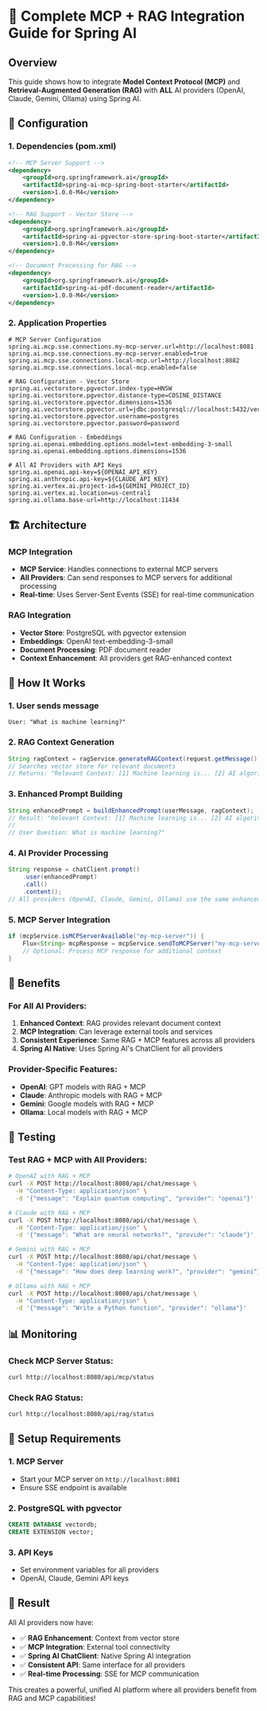 # 🚀 Complete MCP + RAG Integration Guide for Spring AI

## Overview
This guide shows how to integrate **Model Context Protocol (MCP)** and **Retrieval-Augmented Generation (RAG)** with **ALL** AI providers (OpenAI, Claude, Gemini, Ollama) using Spring AI.

## 🔧 Configuration

### 1. Dependencies (pom.xml)
```xml
<!-- MCP Server Support -->
<dependency>
    <groupId>org.springframework.ai</groupId>
    <artifactId>spring-ai-mcp-spring-boot-starter</artifactId>
    <version>1.0.0-M4</version>
</dependency>

<!-- RAG Support - Vector Store -->
<dependency>
    <groupId>org.springframework.ai</groupId>
    <artifactId>spring-ai-pgvector-store-spring-boot-starter</artifactId>
    <version>1.0.0-M4</version>
</dependency>

<!-- Document Processing for RAG -->
<dependency>
    <groupId>org.springframework.ai</groupId>
    <artifactId>spring-ai-pdf-document-reader</artifactId>
    <version>1.0.0-M4</version>
</dependency>
```

### 2. Application Properties
```properties
# MCP Server Configuration
spring.ai.mcp.sse.connections.my-mcp-server.url=http://localhost:8081
spring.ai.mcp.sse.connections.my-mcp-server.enabled=true
spring.ai.mcp.sse.connections.local-mcp.url=http://localhost:8082
spring.ai.mcp.sse.connections.local-mcp.enabled=false

# RAG Configuration - Vector Store
spring.ai.vectorstore.pgvector.index-type=HNSW
spring.ai.vectorstore.pgvector.distance-type=COSINE_DISTANCE
spring.ai.vectorstore.pgvector.dimensions=1536
spring.ai.vectorstore.pgvector.url=jdbc:postgresql://localhost:5432/vectordb
spring.ai.vectorstore.pgvector.username=postgres
spring.ai.vectorstore.pgvector.password=password

# RAG Configuration - Embeddings
spring.ai.openai.embedding.options.model=text-embedding-3-small
spring.ai.openai.embedding.options.dimensions=1536

# All AI Providers with API Keys
spring.ai.openai.api-key=${OPENAI_API_KEY}
spring.ai.anthropic.api-key=${CLAUDE_API_KEY}
spring.ai.vertex.ai.project-id=${GEMINI_PROJECT_ID}
spring.ai.vertex.ai.location=us-central1
spring.ai.ollama.base-url=http://localhost:11434
```

## 🏗️ Architecture

### MCP Integration
- **MCP Service**: Handles connections to external MCP servers
- **All Providers**: Can send responses to MCP servers for additional processing
- **Real-time**: Uses Server-Sent Events (SSE) for real-time communication

### RAG Integration
- **Vector Store**: PostgreSQL with pgvector extension
- **Embeddings**: OpenAI text-embedding-3-small
- **Document Processing**: PDF document reader
- **Context Enhancement**: All providers get RAG-enhanced context

## 🔄 How It Works

### 1. User sends message
```
User: "What is machine learning?"
```

### 2. RAG Context Generation
```java
String ragContext = ragService.generateRAGContext(request.getMessage());
// Searches vector store for relevant documents
// Returns: "Relevant Context: [1] Machine learning is... [2] AI algorithms..."
```

### 3. Enhanced Prompt Building
```java
String enhancedPrompt = buildEnhancedPrompt(userMessage, ragContext);
// Result: "Relevant Context: [1] Machine learning is... [2] AI algorithms...
// 
// User Question: What is machine learning?"
```

### 4. AI Provider Processing
```java
String response = chatClient.prompt()
    .user(enhancedPrompt)
    .call()
    .content();
// All providers (OpenAI, Claude, Gemini, Ollama) use the same enhanced prompt
```

### 5. MCP Server Integration
```java
if (mcpService.isMCPServerAvailable("my-mcp-server")) {
    Flux<String> mcpResponse = mcpService.sendToMCPServer("my-mcp-server", response);
    // Optional: Process MCP response for additional context
}
```

## 🎯 Benefits

### For All AI Providers:
1. **Enhanced Context**: RAG provides relevant document context
2. **MCP Integration**: Can leverage external tools and services
3. **Consistent Experience**: Same RAG + MCP features across all providers
4. **Spring AI Native**: Uses Spring AI's ChatClient for all providers

### Provider-Specific Features:
- **OpenAI**: GPT models with RAG + MCP
- **Claude**: Anthropic models with RAG + MCP  
- **Gemini**: Google models with RAG + MCP
- **Ollama**: Local models with RAG + MCP

## 🚀 Testing

### Test RAG + MCP with All Providers:
```bash
# OpenAI with RAG + MCP
curl -X POST http://localhost:8080/api/chat/message \
  -H "Content-Type: application/json" \
  -d '{"message": "Explain quantum computing", "provider": "openai"}'

# Claude with RAG + MCP
curl -X POST http://localhost:8080/api/chat/message \
  -H "Content-Type: application/json" \
  -d '{"message": "What are neural networks?", "provider": "claude"}'

# Gemini with RAG + MCP
curl -X POST http://localhost:8080/api/chat/message \
  -H "Content-Type: application/json" \
  -d '{"message": "How does deep learning work?", "provider": "gemini"}'

# Ollama with RAG + MCP
curl -X POST http://localhost:8080/api/chat/message \
  -H "Content-Type: application/json" \
  -d '{"message": "Write a Python function", "provider": "ollama"}'
```

## 📊 Monitoring

### Check MCP Server Status:
```bash
curl http://localhost:8080/api/mcp/status
```

### Check RAG Status:
```bash
curl http://localhost:8080/api/rag/status
```

## 🔧 Setup Requirements

### 1. MCP Server
- Start your MCP server on `http://localhost:8081`
- Ensure SSE endpoint is available

### 2. PostgreSQL with pgvector
```sql
CREATE DATABASE vectordb;
CREATE EXTENSION vector;
```

### 3. API Keys
- Set environment variables for all providers
- OpenAI, Claude, Gemini API keys

## 🎉 Result

All AI providers now have:
- ✅ **RAG Enhancement**: Context from vector store
- ✅ **MCP Integration**: External tool connectivity  
- ✅ **Spring AI ChatClient**: Native Spring AI integration
- ✅ **Consistent API**: Same interface for all providers
- ✅ **Real-time Processing**: SSE for MCP communication

This creates a powerful, unified AI platform where all providers benefit from RAG and MCP capabilities!
